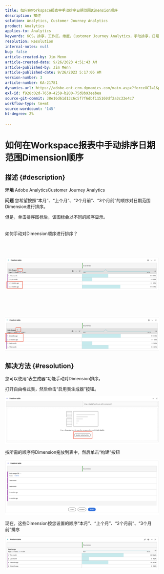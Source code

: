 ```yaml
---
title: 如何在Workspace报表中手动排序日期范围Dimension顺序
description: 描述
solution: Analytics, Customer Journey Analytics
product: Analytics
applies-to: Analytics
keywords: KCS，排序，工作区，维度，Customer Journey Analytics，手动排序，日期范围Dimension，报表，Adobe Analytics
resolution: Resolution
internal-notes: null
bug: false
article-created-by: Jim Menn
article-created-date: 9/26/2023 4:51:43 AM
article-published-by: Jim Menn
article-published-date: 9/26/2023 5:17:06 AM
version-number: 3
article-number: KA-21781
dynamics-url: https://adobe-ent.crm.dynamics.com/main.aspx?forceUCI=1&pagetype=entityrecord&etn=knowledgearticle&id=3a2f1c62-285c-ee11-be6f-6045bd006268
exl-id: f928c02d-7650-4259-b200-75d8b93eebea
source-git-commit: 38e16d61d13c6c5f7f6dbf115160df2a3c33e4c7
workflow-type: tm+mt
source-wordcount: '145'
ht-degree: 2%

---
```


# 如何在Workspace报表中手动排序日期范围Dimension顺序

## 描述 {#description}


<b>环境</b>
Adobe AnalyticsCustomer Journey Analytics

<b>问题</b>
您希望按照“本月”、“上个月”、“2个月前”、“3个月前”的顺序对日期范围Dimension进行排序。

但是，单击排序图标后，该图标会以不同的顺序显示。
<br><br><br>如何手动对Dimension顺序进行排序？<br><br>
<br> <br><br>![](assets/___3b2f1c62-285c-ee11-be6f-6045bd006268___.png)<br><br> <br><br> <br><br>![](assets/___3d2f1c62-285c-ee11-be6f-6045bd006268___.png)

## 解决方法 {#resolution}


您可以使用“表生成器”功能手动对Dimension排序。

打开自由格式表，然后单击“启用表生成器”按钮。

![](assets/d4eda136-2fcd-ed11-b597-6045bd006793.png)

按所需的顺序将Dimension拖放到表中，然后单击“构建”按钮

![](assets/69497031-30cd-ed11-b597-6045bd006793.png)

现在，这些Dimension按您设置的顺序“本月”、“上个月”、“2个月前”、“3个月前”排序

![](assets/efb1744a-30cd-ed11-b597-6045bd006793.png)
